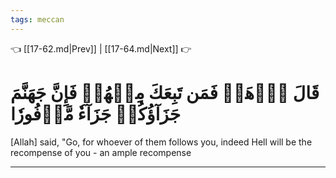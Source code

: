 ```yaml
---
tags: meccan
---
```


👈 [[17-62.md|Prev]] | [[17-64.md|Next]] 👉

# قَالَ ٱذۡهَبۡ فَمَن تَبِعَكَ مِنۡهُمۡ فَإِنَّ جَهَنَّمَ جَزَآؤُكُمۡ جَزَآءٗ مَّوۡفُورٗا

[Allah] said, "Go, for whoever of them follows you, indeed Hell will be the recompense of you - an ample recompense

---

